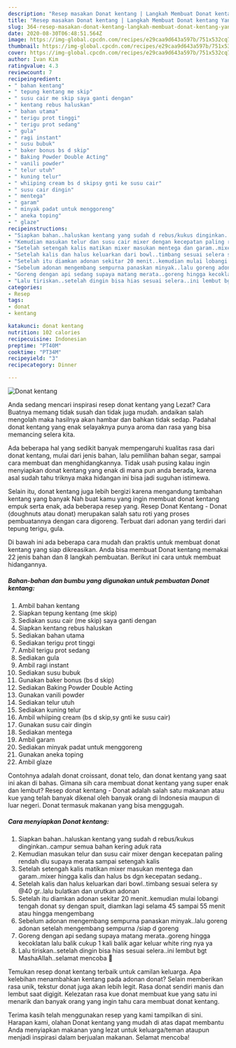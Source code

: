 ```yaml
---
description: "Resep masakan Donat kentang | Langkah Membuat Donat kentang Yang Paling Enak"
title: "Resep masakan Donat kentang | Langkah Membuat Donat kentang Yang Paling Enak"
slug: 364-resep-masakan-donat-kentang-langkah-membuat-donat-kentang-yang-paling-enak
date: 2020-08-30T06:48:51.564Z
image: https://img-global.cpcdn.com/recipes/e29caa9d643a597b/751x532cq70/donat-kentang-foto-resep-utama.jpg
thumbnail: https://img-global.cpcdn.com/recipes/e29caa9d643a597b/751x532cq70/donat-kentang-foto-resep-utama.jpg
cover: https://img-global.cpcdn.com/recipes/e29caa9d643a597b/751x532cq70/donat-kentang-foto-resep-utama.jpg
author: Ivan Kim
ratingvalue: 4.3
reviewcount: 7
recipeingredient:
- " bahan kentang"
- " tepung kentang me skip"
- " susu cair me skip saya ganti dengan"
- " kentang rebus haluskan"
- " bahan utama"
- " terigu prot tinggi"
- " terigu prot sedang"
- " gula"
- " ragi instant"
- " susu bubuk"
- " baker bonus bs d skip"
- " Baking Powder Double Acting"
- " vanili powder"
- " telur utuh"
- " kuning telur"
- " whiiping cream bs d skipsy gnti ke susu cair"
- " susu cair dingin"
- " mentega"
- " garam"
- " minyak padat untuk menggoreng"
- " aneka toping"
- " glaze"
recipeinstructions:
- "Siapkan bahan..haluskan kentang yang sudah d rebus/kukus dinginkan..campur semua bahan kering aduk rata"
- "Kemudian masukan telur dan susu cair mixer dengan kecepatan paling rendah dlu supaya merata sampai setengah kalis"
- "Setelah setengah kalis matikan mixer masukan mentega dan garam..mixer hingga kalis dan halus bs dgn kecepatan sedang.."
- "Setelah kalis dan halus keluarkan dari bowl..timbang sesuai selera sy @40 gr..lalu bulatkan dan urutkan adonan"
- "Setelah itu diamkan adonan sekitar 20 menit..kemudian mulai lobangi tengah donat sy dengan spuit, diamkan lagi selama 45 sampai 55 menit atau hingga mengembang"
- "Sebelum adonan mengembang sempurna panaskan minyak..lalu goreng adonan setelah mengembang sempurna /siap d goreng"
- "Goreng dengan api sedang supaya matang merata..goreng hingga kecoklatan lalu balik cukup 1 kali balik agar keluar white ring nya ya"
- "Lalu tiriskan..setelah dingin bisa hias sesuai selera..ini lembut bgt MashaAllah..selamat mencoba 🥰"
categories:
- Resep
tags:
- donat
- kentang

katakunci: donat kentang 
nutrition: 102 calories
recipecuisine: Indonesian
preptime: "PT40M"
cooktime: "PT34M"
recipeyield: "3"
recipecategory: Dinner

---
```



![Donat kentang](https://img-global.cpcdn.com/recipes/e29caa9d643a597b/751x532cq70/donat-kentang-foto-resep-utama.jpg)

Anda sedang mencari inspirasi resep donat kentang yang Lezat? Cara Buatnya memang tidak susah dan tidak juga mudah. andaikan salah mengolah maka hasilnya akan hambar dan bahkan tidak sedap. Padahal donat kentang yang enak selayaknya punya aroma dan rasa yang bisa memancing selera kita.

Ada beberapa hal yang sedikit banyak mempengaruhi kualitas rasa dari donat kentang, mulai dari jenis bahan, lalu pemilihan bahan segar, sampai cara membuat dan menghidangkannya. Tidak usah pusing kalau ingin menyiapkan donat kentang yang enak di mana pun anda berada, karena asal sudah tahu triknya maka hidangan ini bisa jadi suguhan istimewa.

Selain itu, donat kentang juga lebih bergizi karena mengandung tambahan kentang yang banyak Nah buat kamu yang ingin membuat donat kentang empuk serta enak, ada beberapa resep yang. Resep Donat Kentang - Donat (doughnuts atau donat) merupakan salah satu roti yang proses pembuatannya dengan cara digoreng. Terbuat dari adonan yang terdiri dari tepung terigu, gula.


Di bawah ini ada beberapa cara mudah dan praktis untuk membuat donat kentang yang siap dikreasikan. Anda bisa membuat Donat kentang memakai 22 jenis bahan dan 8 langkah pembuatan. Berikut ini cara untuk membuat hidangannya.

<!--inarticleads1-->

##### Bahan-bahan dan bumbu yang digunakan untuk pembuatan Donat kentang:

1. Ambil  bahan kentang
1. Siapkan  tepung kentang (me skip)
1. Sediakan  susu cair (me skip) saya ganti dengan
1. Siapkan  kentang rebus haluskan
1. Sediakan  bahan utama
1. Sediakan  terigu prot tinggi
1. Ambil  terigu prot sedang
1. Sediakan  gula
1. Ambil  ragi instant
1. Sediakan  susu bubuk
1. Gunakan  baker bonus (bs d skip)
1. Sediakan  Baking Powder Double Acting
1. Gunakan  vanili powder
1. Sediakan  telur utuh
1. Sediakan  kuning telur
1. Ambil  whiiping cream (bs d skip,sy gnti ke susu cair)
1. Gunakan  susu cair dingin
1. Sediakan  mentega
1. Ambil  garam
1. Sediakan  minyak padat untuk menggoreng
1. Gunakan  aneka toping
1. Ambil  glaze


Contohnya adalah donat croissant, donat telo, dan donat kentang yang saat ini akan di bahas. Gimana sih cara membuat donat kentang yang super enak dan lembut? Resep donat kentang - Donat adalah salah satu makanan atau kue yang telah banyak dikenal oleh banyak orang di Indonesia maupun di luar negeri. Donat termasuk makanan yang bisa menggugah. 

<!--inarticleads2-->

##### Cara menyiapkan Donat kentang:

1. Siapkan bahan..haluskan kentang yang sudah d rebus/kukus dinginkan..campur semua bahan kering aduk rata
1. Kemudian masukan telur dan susu cair mixer dengan kecepatan paling rendah dlu supaya merata sampai setengah kalis
1. Setelah setengah kalis matikan mixer masukan mentega dan garam..mixer hingga kalis dan halus bs dgn kecepatan sedang..
1. Setelah kalis dan halus keluarkan dari bowl..timbang sesuai selera sy @40 gr..lalu bulatkan dan urutkan adonan
1. Setelah itu diamkan adonan sekitar 20 menit..kemudian mulai lobangi tengah donat sy dengan spuit, diamkan lagi selama 45 sampai 55 menit atau hingga mengembang
1. Sebelum adonan mengembang sempurna panaskan minyak..lalu goreng adonan setelah mengembang sempurna /siap d goreng
1. Goreng dengan api sedang supaya matang merata..goreng hingga kecoklatan lalu balik cukup 1 kali balik agar keluar white ring nya ya
1. Lalu tiriskan..setelah dingin bisa hias sesuai selera..ini lembut bgt MashaAllah..selamat mencoba 🥰


Temukan resep donat kentang terbaik untuk camilan keluarga. Apa kelebihan menambahkan kentang pada adonan donat? Selain memberikan rasa unik, tekstur donat juga akan lebih legit. Rasa donat sendiri manis dan lembut saat digigit. Kelezatan rasa kue donat membuat kue yang satu ini menarik dan banyak orang yang ingin tahu cara membuat donat kentang. 

Terima kasih telah menggunakan resep yang kami tampilkan di sini. Harapan kami, olahan Donat kentang yang mudah di atas dapat membantu Anda menyiapkan makanan yang lezat untuk keluarga/teman ataupun menjadi inspirasi dalam berjualan makanan. Selamat mencoba!
